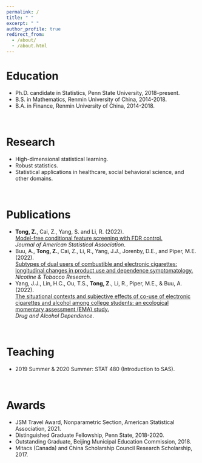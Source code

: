 ```yaml
---
permalink: /
title: " "
excerpt: " "
author_profile: true
redirect_from: 
  - /about/
  - /about.html
---
```



Education
======

* Ph.D. candidate in Statistics, Penn State University, 2018-present.
* B.S.  in Mathematics, Renmin University of China, 2014-2018.
* B.A.  in Finance, Renmin University of China, 2014-2018.

<p>&nbsp;</p>

Research
======

* High-dimensional statistical learning.
* Robust statistics.
* Statistical applications in healthcare, social behavioral science, and other domains.

<p>&nbsp;</p>

Publications
======

* **Tong, Z.**, Cai, Z., Yang, S. and Li, R. (2022). \
  [Model-free conditional feature screening with FDR control.](https://doi.org/10.1080/01621459.2022.2063130) \
  *Journal of American Statistical Association*.
* Buu, A., **Tong, Z.**, Cai, Z., Li, R., Yang, J.J., Jorenby, D.E., and Piper, M.E. (2022). \
  [Subtypes of dual users of combustible and electronic cigarettes: longitudinal changes in product use and dependence symptomatology.](https://academic.oup.com/ntr/advance-article/doi/10.1093/ntr/ntac151/6615357) \
  *Nicotine & Tobacco Research*.
* Yang, J.J., Lin, H.C., Ou, T.S., **Tong, Z.**, Li, R., Piper, M.E., & Buu, A. (2022). \
  [The situational contexts and subjective effects of co-use of electronic cigarettes and alcohol among college students: an ecological momentary assessment (EMA) study.](https://www.sciencedirect.com/science/article/abs/pii/S0376871622003313) \
  *Drug and Alcohol Dependence*.

<p>&nbsp;</p>

Teaching
======

* 2019 Summer & 2020 Summer: STAT 480 (Introduction to SAS).

<p>&nbsp;</p>

Awards
======

* JSM Travel Award, Nonparametric Section, American Statistical Association, 2021.
* Distinguished Graduate Fellowship, Penn State, 2018-2020.
* Outstanding Graduate, Beijing Municipal Education Commission, 2018.
* Mitacs (Canada) and China Scholarship Council Research Scholarship, 2017.
